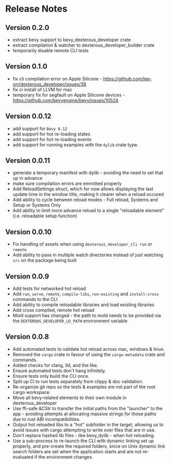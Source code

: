 # Release Notes

## Version 0.2.0
- extract bevy support to bevy_dexterous_developer crate
- extract compilation & watcher to dexterous_developer_builder crate
- temporarily disable remote CLI tests

## Version 0.1.0

- fix cli compilation error on Apple Silicone - <https://github.com/lee-orr/dexterous_developer/issues/38>
- fix ci install of LLVM for mac
- temporary fix for segfault on Apple Silicone devices - <https://github.com/bevyengine/bevy/issues/10524>

## Version 0.0.12

- add support for `Bevy 0.12`
- add support for hot re-loading states
- add support for hot re-loading events
- add support for running examples with the `dylib` crate type.

## Version 0.0.11

- generate a temporary manifest with dylib - avoiding the need to set that up in advance
- make sure compilation errors are emmitted properly
- Add ReloadSettings struct, which for now allows displaying the last update time in the window title, making it clearer when a reload occured
- Add ability to cycle between reload modes - Full reload, Systems and Setup or Systems Only
- Add ability to limit more advance reload to a single "reloadable element" (i.e. reloadable setup function)

## Version 0.0.10

- Fix handling of assets when using `dexterous_developer_cli run` or `remote`
- Add ability to pass in multiple watch directories instead of just watching `src` on the package being built

## Version 0.0.9

- Add tests for networked hot reload
- Add `run`, `serve`, `remote`, `compile-libs`, `run-existing` and `install-cross` commands to the CLI
- Add ability to compile reloadable libraries and load existing libraries
- Add cross compiled, remote hot reload
- Mold support has changed - the path to mold needs to be provided via the `DEXTEROUS_DEVELOPER_LD_PATH` environment variable

## Version 0.0.8

- Add automated tests to validate hot reload across mac, windows & linux.
- Removed the `cargo` crate in favour of using the `cargo-metadata` crate and commands.
- Added checks for clang, lld, and the like.
- Ensure automated tests don't hang infinitely.
- Ensure tests only build the CLI once.
- Split up CI to run tests separately from clippy & doc validation.
- Re-organize git repo so the tests & examples are not part of the root cargo workspace.
- Move all bevy-related elements to their own module in dexterous_developer
- Use ffi-safe &CStr to transfer the initial paths from the "launcher" to the app - avoiding attempts at allocating massive strings for those paths due to rust ABI incompatibilities.
- Output hot reloaded libs to a "hot" subfolder in the target, allowing us to avoid issues with cargo attempting to write over files that are in use.
- Don't replace hashed lib files - like bevy_dylib - when hot reloading.
- Use a sub-process to re-launch the CLI with dynamic linking set up properly, and pre-create the required folders, since on Unix dynamic link search folders are set when the application starts and are not re-evaluated if the environment changes.
